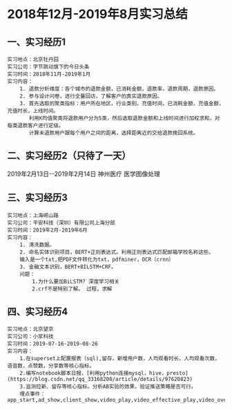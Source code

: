 # 2018年12月-2019年8月实习总结
## 一、实习经历1
    实习地点：北京牡丹园
    实习公司：字节跳动旗下的今日头条
    实习时间：2018年11月-2019年1月
    实习内容：
        1. 退款分析维度：各个城市的退款金额，已消耗金额，退款率，退款周期，退款原因。
        2. 参与设计问卷，进行全量回访，了解客户的真实退款原因。
        3. 首先选取的聚类指标：用户所在地区，行业类别，充值时间，已消耗金额，充值金额，充值时长，上线时间。
           利用K均值聚类将退款用户分为5类，然后选取退款金额和上线时间进行加权求和，对每类退款客户进行定级。
           计算未退款用户跟每个用户之间的距离，选择距离近的交给退款挽回系统。
## 二、实习经历2（只待了一天）
2019年2月13日--2019年2月14日 神州医疗 医学图像处理
## 三、实习经历3
    实习地点：上海崂山路
    实习公司：平安科技（深圳）有限公司上海分部
    实习时间：2019年2月-2019年6月
    实习内容：
        1. 清洗数据。
        2. 命名实体识别项目，BERT+正则表达式。利用正则表达式匹配邮箱学校名称这些。
        输入是一个txt,把PDF文件转化为txt，pdfminer，OCR（crnn）
        3. 金融文本识别，BERT+BILSTM+CRF。
        问题：
            1.为什么要加BiLSTM? 深度学习相关
            2.crf不是特别了解。 过程，求解
## 四、实习经历4
    实习地点：北京望京
    实习公司：小浆科技
    实习时间：2019-07-16-2019-08-26
    实习内容：
        1.在superset上配置报表（sql),留存，新增用户数，人均观看时长，人均观看次数，语音数，点赞数，分享数等核心指标。
        2.编写notebook脚本日报，[利用python连接mysql，hive，presto](https://blog.csdn.net/qq_33168200/article/details/97620823)
        3.监测拉新、留存等核心指标。分析AB实验的效果，验证推送策略是否可行。
        埋点事件：app_start,ad_show,client_show,video_play,video_effective_play,video_over,share,audio,like
